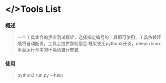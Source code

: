 # </>Tools List


### 概述
> 一个工具集合的黑盒测试框架，选择指定编号的工具即可使用，工具依赖环境将自动配置，工具会提供帮助信息.框架使用python3开发，deepin linux平台运行基本的环境请自行安装.



### 使用
> python3 run.py --help